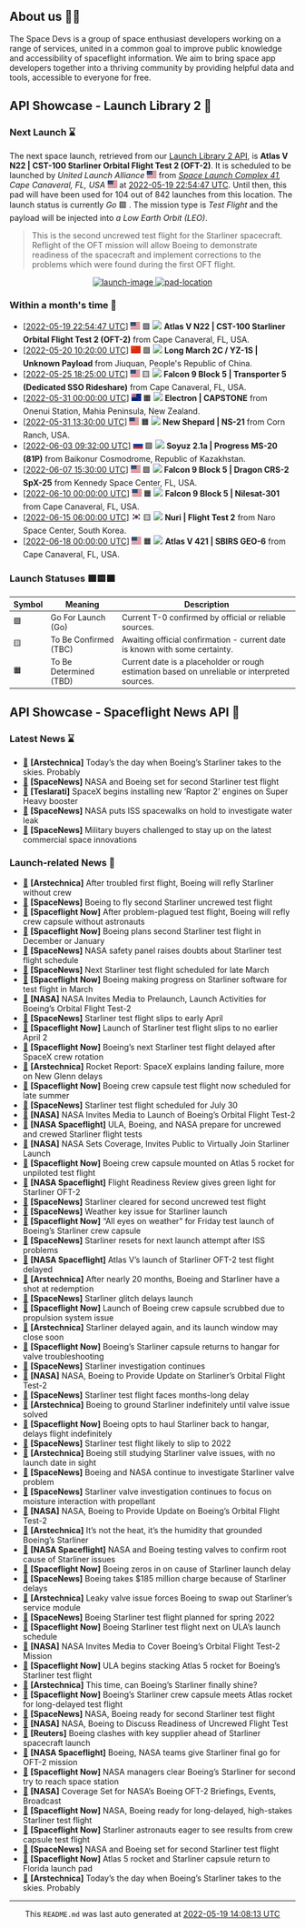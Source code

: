 ## About us 🧑‍🚀
The Space Devs is a group of space enthusiast developers working on a range of
services, united in a common goal to improve public knowledge and accessibility
of spaceflight information. We aim to bring space app developers together into a
thriving community by providing helpful data and tools, accessible to everyone
for free.

## API Showcase - Launch Library 2 🚀

### Next Launch ⌛
The next space launch, retrieved from our
<a href="https://thespacedevs.com/llapi">Launch Library 2 API</a>, is
**Atlas V N22 | CST-100 Starliner Orbital Flight Test 2 (OFT-2)**. It is scheduled to be launched by *United Launch Alliance*
<img width="17" src="https://raw.githubusercontent.com/lipis/flag-icons/main/flags/4x3/us.svg" />
from *<a href="https://en.wikipedia.org/wiki/Cape_Canaveral_Air_Force_Station_Space_Launch_Complex_41">Space Launch Complex 41</a>, Cape Canaveral, FL, USA*
<img width="17" src="https://raw.githubusercontent.com/lipis/flag-icons/main/flags/4x3/us.svg" />
at <a href="https://www.timeanddate.com/worldclock/fixedtime.html?iso=20220519T225447">2022-05-19 22:54:47 UTC</a>.  Until
then, this pad will have been used for 104
out of 842 launches from this location. The launch status is currently
*Go* 🟩 . The mission type is
*Test Flight* and the payload will be injected
into *a Low Earth Orbit
(LEO)*.
<br>
<blockquote>
  This is the second uncrewed test flight for the Starliner spacecraft. Reflight of the OFT mission will allow Boeing to demonstrate readiness of the spacecraft and implement corrections to the problems which were found during the first OFT flight.
</blockquote>

<p float="left" align="center">
  <a href="https://en.wikipedia.org/wiki/Atlas_V" >
    <img alt="launch-image" height="200" src="https://spacelaunchnow-prod-east.nyc3.digitaloceanspaces.com/media/launch_images/atlas2520v252_image_20220518150805.jpeg" />
  </a>
  <a href="http://maps.google.com/maps?q=28.58341025,-80.58303644" >
    <img alt="pad-location" height="200" src="https://spacelaunchnow-prod-east.nyc3.digitaloceanspaces.com/media/launch_images/location_12_20200803142519.jpg"  />
  </a>
</p>

### Within a month's time 📅
- \[<a href="https://www.timeanddate.com/worldclock/fixedtime.html?iso=20220519T225447">2022-05-19 22:54:47 UTC</a>\]  <img width="17" src="https://raw.githubusercontent.com/lipis/flag-icons/main/flags/4x3/us.svg" /> 🟩  <a href="https://www.google.com/calendar/render?action=TEMPLATE&text=Atlas V N22 | CST-100 Starliner Orbital Flight Test 2 (OFT-2)&location=Cape Canaveral, FL, USA&dates=20220519T225447Z%2F20220519T225447Z"><img border="0" width="15" src="https://upload.wikimedia.org/wikipedia/commons/a/a5/Google_Calendar_icon_%282020%29.svg"></a> **Atlas V N22 | CST-100 Starliner Orbital Flight Test 2 (OFT-2)** from Cape Canaveral, FL, USA.
- \[<a href="https://www.timeanddate.com/worldclock/fixedtime.html?iso=20220520T102000">2022-05-20 10:20:00 UTC</a>\]  <img width="17" src="https://raw.githubusercontent.com/lipis/flag-icons/main/flags/4x3/cn.svg" /> 🟩  <a href="https://www.google.com/calendar/render?action=TEMPLATE&text=Long March 2C / YZ-1S | Unknown Payload&location=Jiuquan, People&#x27;s Republic of China&dates=20220520T102000Z%2F20220520T105500Z"><img border="0" width="15" src="https://upload.wikimedia.org/wikipedia/commons/a/a5/Google_Calendar_icon_%282020%29.svg"></a> **Long March 2C / YZ-1S | Unknown Payload** from Jiuquan, People's Republic of China.
- \[<a href="https://www.timeanddate.com/worldclock/fixedtime.html?iso=20220525T182500">2022-05-25 18:25:00 UTC</a>\]  <img width="17" src="https://raw.githubusercontent.com/lipis/flag-icons/main/flags/4x3/us.svg" /> 🟨  <a href="https://www.google.com/calendar/render?action=TEMPLATE&text=Falcon 9 Block 5 | Transporter 5 (Dedicated SSO Rideshare)&location=Cape Canaveral, FL, USA&dates=20220525T182500Z%2F20220525T182500Z"><img border="0" width="15" src="https://upload.wikimedia.org/wikipedia/commons/a/a5/Google_Calendar_icon_%282020%29.svg"></a> **Falcon 9 Block 5 | Transporter 5 (Dedicated SSO Rideshare)** from Cape Canaveral, FL, USA.
- \[<a href="https://www.timeanddate.com/worldclock/fixedtime.html?iso=20220531T000000">2022-05-31 00:00:00 UTC</a>\]  <img width="17" src="https://raw.githubusercontent.com/lipis/flag-icons/main/flags/4x3/nz.svg" /> 🟧  <a href="https://www.google.com/calendar/render?action=TEMPLATE&text=Electron | CAPSTONE&location=Onenui Station, Mahia Peninsula, New Zealand&dates=20220531T000000Z%2F20220531T000000Z"><img border="0" width="15" src="https://upload.wikimedia.org/wikipedia/commons/a/a5/Google_Calendar_icon_%282020%29.svg"></a> **Electron | CAPSTONE** from Onenui Station, Mahia Peninsula, New Zealand.
- \[<a href="https://www.timeanddate.com/worldclock/fixedtime.html?iso=20220531T133000">2022-05-31 13:30:00 UTC</a>\]  <img width="17" src="https://raw.githubusercontent.com/lipis/flag-icons/main/flags/4x3/us.svg" /> 🟧  <a href="https://www.google.com/calendar/render?action=TEMPLATE&text=New Shepard | NS-21&location=Corn Ranch, USA&dates=20220531T133000Z%2F20220531T163000Z"><img border="0" width="15" src="https://upload.wikimedia.org/wikipedia/commons/a/a5/Google_Calendar_icon_%282020%29.svg"></a> **New Shepard | NS-21** from Corn Ranch, USA.
- \[<a href="https://www.timeanddate.com/worldclock/fixedtime.html?iso=20220603T093200">2022-06-03 09:32:00 UTC</a>\]  <img width="17" src="https://raw.githubusercontent.com/lipis/flag-icons/main/flags/4x3/ru.svg" /> 🟩  <a href="https://www.google.com/calendar/render?action=TEMPLATE&text=Soyuz 2.1a | Progress MS-20 (81P)&location=Baikonur Cosmodrome, Republic of Kazakhstan&dates=20220603T093200Z%2F20220603T093200Z"><img border="0" width="15" src="https://upload.wikimedia.org/wikipedia/commons/a/a5/Google_Calendar_icon_%282020%29.svg"></a> **Soyuz 2.1a | Progress MS-20 (81P)** from Baikonur Cosmodrome, Republic of Kazakhstan.
- \[<a href="https://www.timeanddate.com/worldclock/fixedtime.html?iso=20220607T153000">2022-06-07 15:30:00 UTC</a>\]  <img width="17" src="https://raw.githubusercontent.com/lipis/flag-icons/main/flags/4x3/us.svg" /> 🟩  <a href="https://www.google.com/calendar/render?action=TEMPLATE&text=Falcon 9 Block 5 | Dragon CRS-2 SpX-25&location=Kennedy Space Center, FL, USA&dates=20220607T153000Z%2F20220607T153000Z"><img border="0" width="15" src="https://upload.wikimedia.org/wikipedia/commons/a/a5/Google_Calendar_icon_%282020%29.svg"></a> **Falcon 9 Block 5 | Dragon CRS-2 SpX-25** from Kennedy Space Center, FL, USA.
- \[<a href="https://www.timeanddate.com/worldclock/fixedtime.html?iso=20220610T000000">2022-06-10 00:00:00 UTC</a>\]  <img width="17" src="https://raw.githubusercontent.com/lipis/flag-icons/main/flags/4x3/us.svg" /> 🟧  <a href="https://www.google.com/calendar/render?action=TEMPLATE&text=Falcon 9 Block 5 | Nilesat-301&location=Cape Canaveral, FL, USA&dates=20220610T000000Z%2F20220610T000000Z"><img border="0" width="15" src="https://upload.wikimedia.org/wikipedia/commons/a/a5/Google_Calendar_icon_%282020%29.svg"></a> **Falcon 9 Block 5 | Nilesat-301** from Cape Canaveral, FL, USA.
- \[<a href="https://www.timeanddate.com/worldclock/fixedtime.html?iso=20220615T060000">2022-06-15 06:00:00 UTC</a>\]  <img width="17" src="https://raw.githubusercontent.com/lipis/flag-icons/main/flags/4x3/kr.svg" /> 🟨  <a href="https://www.google.com/calendar/render?action=TEMPLATE&text=Nuri | Flight Test 2&location=Naro Space Center, South Korea&dates=20220615T060000Z%2F20220615T100000Z"><img border="0" width="15" src="https://upload.wikimedia.org/wikipedia/commons/a/a5/Google_Calendar_icon_%282020%29.svg"></a> **Nuri | Flight Test 2** from Naro Space Center, South Korea.
- \[<a href="https://www.timeanddate.com/worldclock/fixedtime.html?iso=20220618T000000">2022-06-18 00:00:00 UTC</a>\]  <img width="17" src="https://raw.githubusercontent.com/lipis/flag-icons/main/flags/4x3/us.svg" /> 🟧  <a href="https://www.google.com/calendar/render?action=TEMPLATE&text=Atlas V 421 | SBIRS GEO-6&location=Cape Canaveral, FL, USA&dates=20220618T000000Z%2F20220618T000000Z"><img border="0" width="15" src="https://upload.wikimedia.org/wikipedia/commons/a/a5/Google_Calendar_icon_%282020%29.svg"></a> **Atlas V 421 | SBIRS GEO-6** from Cape Canaveral, FL, USA.


### Launch Statuses 🟩🟨🟧
<p align="center">
    <table class="tg">
    <thead>
      <tr>
        <th class="tg-0pky">Symbol</th>
        <th class="tg-0pky">Meaning</th>
        <th class="tg-0pky">Description</th>
      </tr>
    </thead>
    <tbody>
      <tr>
        <td class="tg-0pky">🟩</td>
        <td class="tg-0pky">Go For Launch (Go)</td>
        <td class="tg-0pky">Current T-0 confirmed by official or reliable sources.</td>
      </tr>
      <tr>
        <td class="tg-0pky">🟨</td>
        <td class="tg-0pky">To Be Confirmed (TBC)</td>
        <td class="tg-0pky">Awaiting official confirmation - current date is known with some certainty.</td>
      </tr>
      <tr>
        <td class="tg-0pky">🟧</td>
        <td class="tg-0pky">To Be Determined (TBD)</td>
        <td class="tg-0pky">Current date is a placeholder or rough estimation based on unreliable or interpreted sources.</td>
      </tr>
    </tbody>
    </table>
</p>

## API Showcase - Spaceflight News API 📰

### Latest News ⌛
- <a href="https://arstechnica.com/science/2022/05/todays-the-day-when-boeings-starliner-takes-to-the-skies-probably/" >🔗</a> **[Arstechnica]** Today’s the day when Boeing’s Starliner takes to the skies. Probably
- <a href="https://spacenews.com/nasa-and-boeing-set-for-second-starliner-test-flight/" >🔗</a> **[SpaceNews]** NASA and Boeing set for second Starliner test flight
- <a href="https://www.teslarati.com/spacex-super-heavy-booster-raptor-2-installation/" >🔗</a> **[Teslarati]** SpaceX begins installing new ‘Raptor 2’ engines on Super Heavy booster
- <a href="https://spacenews.com/nasa-puts-iss-spacewalks-on-hold-to-investigate-water-leak/" >🔗</a> **[SpaceNews]** NASA puts ISS spacewalks on hold to investigate water leak
- <a href="https://spacenews.com/military-buyers-challenged-to-stay-up-on-the-latest-commercial-space-innovations/" >🔗</a> **[SpaceNews]** Military buyers challenged to stay up on the latest commercial space innovations


### Launch-related News 🚀

- <a href="https://arstechnica.com/science/2020/04/after-troubled-first-flight-boeing-will-refly-starliner-without-crew/" >🔗</a> **[Arstechnica]** After troubled first flight, Boeing will refly Starliner without crew
- <a href="https://spacenews.com/boeing-to-fly-second-starliner-uncrewed-test-flight/" >🔗</a> **[SpaceNews]** Boeing to fly second Starliner uncrewed test flight
- <a href="https://spaceflightnow.com/2020/04/06/after-problem-plagued-test-flight-boeing-will-refly-crew-capsule-without-astronauts/" >🔗</a> **[Spaceflight Now]** After problem-plagued test flight, Boeing will refly crew capsule without astronauts
- <a href="https://spaceflightnow.com/2020/08/25/boeing-plans-second-starliner-test-flight-in-december-or-january/" >🔗</a> **[Spaceflight Now]** Boeing plans second Starliner test flight in December or January
- <a href="https://spacenews.com/nasa-safety-panel-raises-doubts-about-starliner-test-flight-schedule/" >🔗</a> **[SpaceNews]** NASA safety panel raises doubts about Starliner test flight schedule
- <a href="https://spacenews.com/next-starliner-test-flight-scheduled-for-late-march/" >🔗</a> **[SpaceNews]** Next Starliner test flight scheduled for late March
- <a href="https://spaceflightnow.com/2021/01/18/boeing-making-progress-on-starliner-software-for-test-flight-in-march/" >🔗</a> **[Spaceflight Now]** Boeing making progress on Starliner software for test flight in March
- <a href="http://www.nasa.gov/press-release/nasa-invites-media-to-prelaunch-launch-activities-for-boeing-s-orbital-flight-test-2" >🔗</a> **[NASA]** NASA Invites Media to Prelaunch, Launch Activities for Boeing’s Orbital Flight Test-2
- <a href="https://spacenews.com/starliner-test-flight-slips-to-early-april/" >🔗</a> **[SpaceNews]** Starliner test flight slips to early April
- <a href="https://spaceflightnow.com/2021/02/20/launch-of-starliner-test-flight-slips-to-april-2/" >🔗</a> **[Spaceflight Now]** Launch of Starliner test flight slips to no earlier April 2
- <a href="https://spaceflightnow.com/2021/03/02/boeings-next-starliner-test-flight-delayed-after-spacex-crew-rotation/" >🔗</a> **[Spaceflight Now]** Boeing’s next Starliner test flight delayed after SpaceX crew rotation
- <a href="https://arstechnica.com/science/2021/03/rocket-report-starliner-launch-slips-nasa-vet-says-agency-should-rethink-sls/" >🔗</a> **[Arstechnica]** Rocket Report: SpaceX explains landing failure, more on New Glenn delays
- <a href="https://spaceflightnow.com/2021/04/21/boeing-crew-capsule-test-flight-now-scheduled-for-late-summer/" >🔗</a> **[Spaceflight Now]** Boeing crew capsule test flight now scheduled for late summer
- <a href="https://spacenews.com/starliner-test-flight-scheduled-for-july-30/" >🔗</a> **[SpaceNews]** Starliner test flight scheduled for July 30
- <a href="http://www.nasa.gov/press-release/nasa-invites-media-to-launch-of-boeing-s-orbital-flight-test-2" >🔗</a> **[NASA]** NASA Invites Media to Launch of Boeing’s Orbital Flight Test-2
- <a href="https://www.nasaspaceflight.com/2021/06/starliner-oft2-perparations/" >🔗</a> **[NASA Spaceflight]** ULA, Boeing, and NASA prepare for uncrewed and crewed Starliner flight tests
- <a href="http://www.nasa.gov/press-release/nasa-sets-coverage-invites-public-to-virtually-join-starliner-launch" >🔗</a> **[NASA]** NASA Sets Coverage, Invites Public to Virtually Join Starliner Launch
- <a href="https://spaceflightnow.com/2021/07/19/boeing-crew-capsule-mounted-on-atlas-5-rocket-for-unpiloted-test-flight/" >🔗</a> **[Spaceflight Now]** Boeing crew capsule mounted on Atlas 5 rocket for unpiloted test flight
- <a href="https://www.nasaspaceflight.com/2021/07/frr-starliner-oft-2/" >🔗</a> **[NASA Spaceflight]** Flight Readiness Review gives green light for Starliner OFT-2
- <a href="https://spacenews.com/starliner-cleared-for-second-uncrewed-test-flight/" >🔗</a> **[SpaceNews]** Starliner cleared for second uncrewed test flight
- <a href="https://spacenews.com/weather-key-issue-for-starliner-launch/" >🔗</a> **[SpaceNews]** Weather key issue for Starliner launch
- <a href="https://spaceflightnow.com/2021/07/27/all-eyes-on-weather-for-friday-test-launch-of-boeings-starliner-crew-capsule/" >🔗</a> **[Spaceflight Now]** “All eyes on weather” for Friday test launch of Boeing’s Starliner crew capsule
- <a href="https://spacenews.com/starliner-resets-for-next-launch-attempt-after-iss-problems/" >🔗</a> **[SpaceNews]** Starliner resets for next launch attempt after ISS problems
- <a href="https://www.nasaspaceflight.com/2021/08/oft2-launch/" >🔗</a> **[NASA Spaceflight]** Atlas V’s launch of Starliner OFT-2 test flight delayed
- <a href="https://arstechnica.com/science/2021/08/after-nearly-20-months-boeing-and-starliner-have-a-shot-at-redemption/" >🔗</a> **[Arstechnica]** After nearly 20 months, Boeing and Starliner have a shot at redemption
- <a href="https://spacenews.com/starliner-glitch-delays-launch/" >🔗</a> **[SpaceNews]** Starliner glitch delays launch
- <a href="https://spaceflightnow.com/2021/08/03/launch-of-boeing-crew-capsule-scrubbed-due-to-propulsion-system-issue/" >🔗</a> **[Spaceflight Now]** Launch of Boeing crew capsule scrubbed due to propulsion system issue
- <a href="https://arstechnica.com/science/2021/08/starliner-delayed-due-to-a-valve-issue-new-launch-date-uncertain/" >🔗</a> **[Arstechnica]** Starliner delayed again, and its launch window may close soon
- <a href="https://spaceflightnow.com/2021/08/05/boeings-starliner-capsule-returns-to-hanger-for-valve-troubleshooting/" >🔗</a> **[Spaceflight Now]** Boeing’s Starliner capsule returns to hangar for valve troubleshooting
- <a href="https://spacenews.com/starliner-investigation-continues/" >🔗</a> **[SpaceNews]** Starliner investigation continues
- <a href="http://www.nasa.gov/press-release/nasa-boeing-to-provide-update-on-starliner-s-orbital-flight-test-2" >🔗</a> **[NASA]** NASA, Boeing to Provide Update on Starliner’s Orbital Flight Test-2
- <a href="https://spacenews.com/starliner-test-flight-faces-months-long-delay/" >🔗</a> **[SpaceNews]** Starliner test flight faces months-long delay
- <a href="https://arstechnica.com/science/2021/08/boeing-to-ground-starliner-indefinitely-until-valve-issue-solved/" >🔗</a> **[Arstechnica]** Boeing to ground Starliner indefinitely until valve issue solved
- <a href="https://spaceflightnow.com/2021/08/13/boeing-opts-to-haul-starliner-back-to-hangar-delays-flight-indefinitely/" >🔗</a> **[Spaceflight Now]** Boeing opts to haul Starliner back to hangar, delays flight indefinitely
- <a href="https://spacenews.com/starliner-test-flight-likely-to-slip-to-2022/" >🔗</a> **[SpaceNews]** Starliner test flight likely to slip to 2022
- <a href="https://arstechnica.com/science/2021/09/boeing-still-troubleshooting-starliner-may-swap-out-service-module/" >🔗</a> **[Arstechnica]** Boeing still studying Starliner valve issues, with no launch date in sight
- <a href="https://spacenews.com/boeing-and-nasa-continue-to-investigate-starliner-valve-problem/" >🔗</a> **[SpaceNews]** Boeing and NASA continue to investigate Starliner valve problem
- <a href="https://spacenews.com/starliner-valve-investigation-continues-to-focus-on-moisture-interaction-with-propellant/" >🔗</a> **[SpaceNews]** Starliner valve investigation continues to focus on moisture interaction with propellant
- <a href="http://www.nasa.gov/press-release/nasa-boeing-to-provide-update-on-boeing-s-orbital-flight-test-2" >🔗</a> **[NASA]** NASA, Boeing to Provide Update on Boeing’s Orbital Flight Test-2
- <a href="https://arstechnica.com/science/2021/10/boeing-removes-valves-from-starliner-delays-flight-to-first-half-of-2022/" >🔗</a> **[Arstechnica]** It’s not the heat, it’s the humidity that grounded Boeing’s Starliner
- <a href="https://www.nasaspaceflight.com/2021/10/nasa-boeing-testing-valves-starliner/" >🔗</a> **[NASA Spaceflight]** NASA and Boeing testing valves to confirm root cause of Starliner issues
- <a href="https://spaceflightnow.com/2021/10/19/boeing-zeros-in-on-cause-of-starliner-launch-delay/" >🔗</a> **[Spaceflight Now]** Boeing zeros in on cause of Starliner launch delay
- <a href="https://spacenews.com/boeing-takes-185-million-charge-because-of-starliner-delays/" >🔗</a> **[SpaceNews]** Boeing takes $185 million charge because of Starliner delays
- <a href="https://arstechnica.com/science/2021/12/boeing-to-replace-starliner-service-module-make-mid-2022-launch-attempt/" >🔗</a> **[Arstechnica]** Leaky valve issue forces Boeing to swap out Starliner’s service module
- <a href="https://spacenews.com/boeing-starliner-test-flight-planned-for-spring-2022/" >🔗</a> **[SpaceNews]** Boeing Starliner test flight planned for spring 2022
- <a href="https://spaceflightnow.com/2022/03/11/boeing-starliner-test-flight-next-on-ulas-launch-schedule/" >🔗</a> **[Spaceflight Now]** Boeing Starliner test flight next on ULA’s launch schedule
- <a href="http://www.nasa.gov/press-release/nasa-invites-media-to-cover-boeing-s-orbital-flight-test-2-mission" >🔗</a> **[NASA]** NASA Invites Media to Cover Boeing’s Orbital Flight Test-2 Mission
- <a href="https://spaceflightnow.com/2022/04/21/ula-begins-stacking-atlas-5-rocket-for-boeings-starliner-test-flight/" >🔗</a> **[Spaceflight Now]** ULA begins stacking Atlas 5 rocket for Boeing’s Starliner test flight
- <a href="https://arstechnica.com/science/2022/05/this-time-can-boeings-starliner-finally-shine/" >🔗</a> **[Arstechnica]** This time, can Boeing’s Starliner finally shine?
- <a href="https://spaceflightnow.com/2022/05/04/boeings-starliner-crew-capsule-meets-atlas-rocket-for-another-attempt-at-test-flight/" >🔗</a> **[Spaceflight Now]** Boeing’s Starliner crew capsule meets Atlas rocket for long-delayed test flight
- <a href="https://spacenews.com/nasa-boeing-ready-for-second-starliner-test-flight/" >🔗</a> **[SpaceNews]** NASA, Boeing ready for second Starliner test flight
- <a href="http://www.nasa.gov/press-release/nasa-boeing-to-discuss-readiness-of-uncrewed-flight-test" >🔗</a> **[NASA]** NASA, Boeing to Discuss Readiness of Uncrewed Flight Test
- <a href="https://www.reuters.com/business/aerospace-defense/exclusive-boeing-clashes-with-key-supplier-ahead-starliner-spacecraft-launch-2022-05-11/" >🔗</a> **[Reuters]** Boeing clashes with key supplier ahead of Starliner spacecraft launch
- <a href="https://www.nasaspaceflight.com/2022/05/oft-2-frr/" >🔗</a> **[NASA Spaceflight]** Boeing, NASA teams give Starliner final go for OFT-2 mission
- <a href="https://spaceflightnow.com/2022/05/11/nasa-managers-clear-boeings-starliner-capsule-for-second-try-to-reach-space-station/" >🔗</a> **[Spaceflight Now]** NASA managers clear Boeing’s Starliner for second try to reach space station
- <a href="http://www.nasa.gov/press-release/coverage-set-for-nasa-s-boeing-oft-2-briefings-events-broadcast" >🔗</a> **[NASA]** Coverage Set for NASA’s Boeing OFT-2 Briefings, Events, Broadcast
- <a href="https://spaceflightnow.com/2022/05/17/nasa-boeing-ready-for-long-delayed-high-stakes-starliner-test-flight/" >🔗</a> **[Spaceflight Now]** NASA, Boeing ready for long-delayed, high-stakes Starliner test flight
- <a href="https://spaceflightnow.com/2022/05/18/starliner-astronauts-eager-to-see-results-of-crew-capsule-test-flight/" >🔗</a> **[Spaceflight Now]** Starliner astronauts eager to see results from crew capsule test flight
- <a href="https://spacenews.com/nasa-and-boeing-set-for-second-starliner-test-flight/" >🔗</a> **[SpaceNews]** NASA and Boeing set for second Starliner test flight
- <a href="https://spaceflightnow.com/2022/05/18/atlas-5-rocket-and-starliner-capsule-return-to-florida-launch-pad/" >🔗</a> **[Spaceflight Now]** Atlas 5 rocket and Starliner capsule return to Florida launch pad
- <a href="https://arstechnica.com/science/2022/05/todays-the-day-when-boeings-starliner-takes-to-the-skies-probably/" >🔗</a> **[Arstechnica]** Today’s the day when Boeing’s Starliner takes to the skies. Probably


<hr>
  <div align="center">
  This <code>README.md</code> was last auto generated at <a href="https://www.timeanddate.com/worldclock/fixedtime.html?iso=20220519T140813">2022-05-19 14:08:13 UTC</a>
  <br>
  <!-- <a href="https://medium.com/@g.h.garrett" target="_blank">Learn to add space launches to your profile here!</a> -->
</div>
